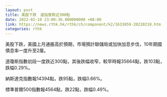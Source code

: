 ```yaml
---
layout: post
title: 美股下跌　道指曾跌近300點
date: 2022-02-10 23:09:36.000000000 +08:00
link: https://news.rthk.hk/rthk/ch/component/k2/1633059-20220210.htm
categories: rthk
---
```


美股下跌，美國上月通脹高於預期，市場預計聯儲局或加快加息步伐，10年期國債息率一度升至2厘。

道瓊斯指數初段一度跌近300點，其後跌幅收窄，較早時報35664點，跌103點，跌幅0.29%。

納斯達克指數報14394點，跌95點，跌幅0.66%。

標準普爾500指數報4564點，跌22點，跌幅0.49%。
